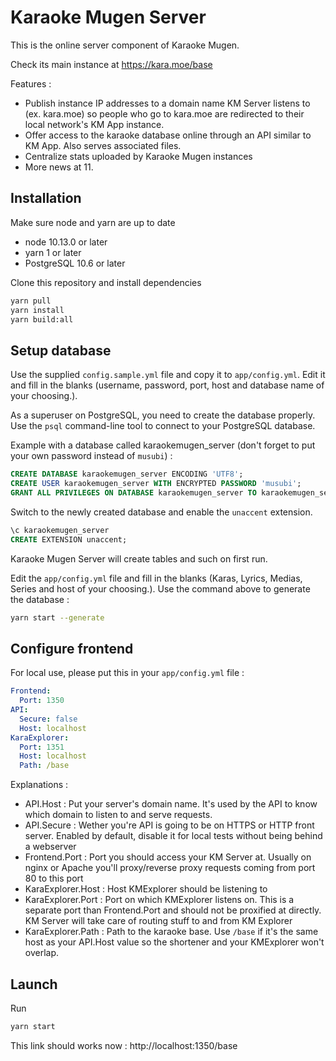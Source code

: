 # Karaoke Mugen Server

This is the online server component of Karaoke Mugen.

Check its main instance at https://kara.moe/base

Features :

- Publish instance IP addresses to a domain name KM Server listens to (ex. kara.moe) so people who go to kara.moe are redirected to their local network's KM App instance.
- Offer access to the karaoke database online through an API similar to KM App. Also serves associated files.
- Centralize stats uploaded by Karaoke Mugen instances
- More news at 11.

## Installation

Make sure node and yarn are up to date

- node 10.13.0 or later
- yarn 1 or later
- PostgreSQL 10.6 or later

Clone this repository and install dependencies

```sh
yarn pull
yarn install
yarn build:all
```

## Setup database

Use the supplied `config.sample.yml` file and copy it to `app/config.yml`. Edit it and fill in the blanks (username, password, port, host and database name of your choosing.).

As a superuser on PostgreSQL, you need to create the database properly. Use the `psql` command-line tool to connect to your PostgreSQL database.

Example with a database called karaokemugen_server (don't forget to put your own password instead of `musubi`) :

```SQL
CREATE DATABASE karaokemugen_server ENCODING 'UTF8';
CREATE USER karaokemugen_server WITH ENCRYPTED PASSWORD 'musubi';
GRANT ALL PRIVILEGES ON DATABASE karaokemugen_server TO karaokemugen_server;
```

Switch to the newly created database and enable the `unaccent` extension.

```SQL
\c karaokemugen_server
CREATE EXTENSION unaccent;
```

Karaoke Mugen Server will create tables and such on first run.

Edit the `app/config.yml` file and fill in the blanks (Karas, Lyrics, Medias, Series and host of your choosing.). Use the command above to generate the database :

```sh
yarn start --generate
```

## Configure frontend

For local use, please put this in your `app/config.yml` file :

```yaml
Frontend:
  Port: 1350
API:
  Secure: false
  Host: localhost
KaraExplorer:
  Port: 1351
  Host: localhost
  Path: /base
```

Explanations :

- API.Host : Put your server's domain name. It's used by the API to know which domain to listen to and serve requests.
- API.Secure : Wether you're API is going to be on HTTPS or HTTP front server. Enabled by default, disable it for local tests without being behind a webserver
- Frontend.Port : Port you should access your KM Server at. Usually on nginx or Apache you'll proxy/reverse proxy requests coming from port 80 to this port
- KaraExplorer.Host : Host KMExplorer should be listening to
- KaraExplorer.Port : Port on which KMExplorer listens on. This is a separate port than Frontend.Port and should not be proxified at directly. KM Server will take care of routing stuff to and from KM Explorer
- KaraExplorer.Path : Path to the karaoke base. Use `/base` if it's the same host as your API.Host value so the shortener and your KMExplorer won't overlap.

## Launch

Run

```sh
yarn start
```

This link should works now : http://localhost:1350/base
